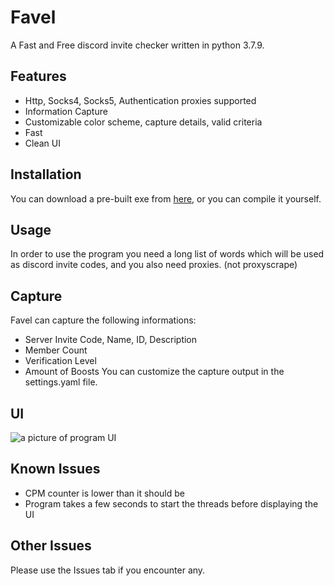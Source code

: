 # Favel
A Fast and Free discord invite checker written in python 3.7.9.
## Features
- Http, Socks4, Socks5, Authentication proxies supported
- Information Capture
- Customizable color scheme, capture details, valid criteria
- Fast
- Clean UI
## Installation
You can download a pre-built exe from [here](https://github.com/Nqndi/Favel/releases), or you can compile it yourself.
## Usage
In order to use the program you need a long list of words which will be used as discord invite codes, and you also need proxies. (not proxyscrape)
## Capture
Favel can capture the following informations:
- Server Invite Code, Name, ID, Description
- Member Count
- Verification Level
- Amount of Boosts
You can customize the capture output in the settings.yaml file.
## UI
![a picture of program UI](https://cdn.discordapp.com/attachments/441646566831423508/956216787417063494/favel.png)
## Known Issues
- CPM counter is lower than it should be
- Program takes a few seconds to start the threads before displaying the UI
## Other Issues
Please use the Issues tab if you encounter any.
